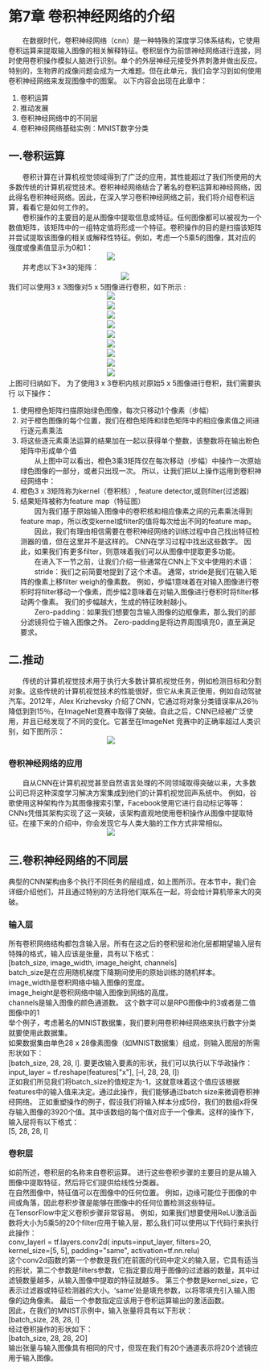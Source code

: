 # 第7章 卷积神经网络的介绍
&emsp;&emsp;在数据时代，卷积神经网络（cnn）是一种特殊的深度学习体系结构，它使用卷积运算来提取输入图像的相关解释特征。卷积层作为前馈神经网络进行连接，同时使用卷积操作模拟人脑进行识别。单个的外层神经元接受外界刺激并做出反应。特别的，生物界的成像问题会成为一大难题。但在此单元，我们会学习到如何使用卷积神经网络来发现图像中的图案。
以下内容会出现在此章中：
1.	卷积运算
2.	推动发展
3.	卷积神经网络中的不同层
4.	卷积神经网络基础实例：MNIST数字分类
## 一.卷积运算
&emsp;&emsp;卷积计算在计算机视觉领域得到了广泛的应用，其性能超过了我们所使用的大多数传统的计算机视觉技术。卷积神经网络结合了著名的卷积运算和神经网络，因此得名卷积神经网络。因此，在深入学习卷积神经网络之前，我们将介绍卷积运算，看看它是如何工作的。<br>
&emsp;&emsp;卷积操作的主要目的是从图像中提取信息或特征。任何图像都可以被视为一个数值矩阵，该矩阵中的一组特定值将形成一个特征。卷积操作的目的是扫描该矩阵并尝试提取该图像的相关或解释性特征。例如，考虑一个5乘5的图像，其对应的强度或像素值显示为0和1：<br>
&emsp;&emsp;&emsp;&emsp;&emsp;&emsp;&emsp;&emsp;&emsp;&emsp;&emsp;&emsp;&emsp;&emsp;![](https://github.com/computeryanjiusheng2018/infodlt/blob/master/content/chapter07/1.jpg) <br>
&emsp;&emsp;并考虑以下3*3的矩阵：<br>
&emsp;&emsp;&emsp;&emsp;&emsp;&emsp;&emsp;&emsp;&emsp;&emsp;&emsp;&emsp;&emsp;&emsp;&emsp;&emsp;![](https://github.com/computeryanjiusheng2018/infodlt/blob/master/content/chapter07/2.jpg) <br>
我们可以使用3 x 3图像对5 x 5图像进行卷积，如下所示 :<br>
&emsp;&emsp;&emsp;&emsp;&emsp;&emsp;&emsp;&emsp;&emsp;&emsp;&emsp;&emsp;&emsp;&emsp;![](https://github.com/computeryanjiusheng2018/infodlt/blob/master/content/chapter07/3.jpg) <br>
&emsp;&emsp;&emsp;&emsp;&emsp;&emsp;&emsp;&emsp;&emsp;&emsp;&emsp;&emsp;&emsp;&emsp;![](https://github.com/computeryanjiusheng2018/infodlt/blob/master/content/chapter07/4.jpg) <br>
&emsp;&emsp;&emsp;&emsp;&emsp;&emsp;&emsp;&emsp;&emsp;&emsp;&emsp;&emsp;&emsp;&emsp;![](https://github.com/computeryanjiusheng2018/infodlt/blob/master/content/chapter07/5.jpg) <br>
&emsp;&emsp;&emsp;&emsp;&emsp;&emsp;&emsp;&emsp;&emsp;&emsp;&emsp;&emsp;&emsp;&emsp;![](https://github.com/computeryanjiusheng2018/infodlt/blob/master/content/chapter07/6.jpg) <br>
&emsp;&emsp;&emsp;&emsp;&emsp;&emsp;&emsp;&emsp;&emsp;&emsp;&emsp;&emsp;&emsp;&emsp;![](https://github.com/computeryanjiusheng2018/infodlt/blob/master/content/chapter07/7.jpg) <br>
&emsp;&emsp;&emsp;&emsp;&emsp;&emsp;&emsp;&emsp;&emsp;&emsp;&emsp;&emsp;&emsp;&emsp;![](https://github.com/computeryanjiusheng2018/infodlt/blob/master/content/chapter07/8.jpg) <br>
&emsp;&emsp;&emsp;&emsp;&emsp;&emsp;&emsp;&emsp;&emsp;&emsp;&emsp;&emsp;&emsp;&emsp;![](https://github.com/computeryanjiusheng2018/infodlt/blob/master/content/chapter07/9.jpg) <br>
&emsp;&emsp;&emsp;&emsp;&emsp;&emsp;&emsp;&emsp;&emsp;&emsp;&emsp;&emsp;&emsp;&emsp;![](https://github.com/computeryanjiusheng2018/infodlt/blob/master/content/chapter07/10.jpg) <br>
&emsp;&emsp;&emsp;&emsp;&emsp;&emsp;&emsp;&emsp;&emsp;&emsp;&emsp;&emsp;&emsp;&emsp;![](https://github.com/computeryanjiusheng2018/infodlt/blob/master/content/chapter07/11.jpg) <br>
上图可归纳如下。 为了使用3 x 3卷积内核对原始5 x 5图像进行卷积，我们需要执行
以下操作：
1.	使用橙色矩阵扫描原始绿色图像，每次只移动1个像素（步幅）
2.	对于橙色图像的每个位置，我们在橙色矩阵和绿色矩阵中的相应像素值之间进行逐元素乘法
3.	将这些逐元素乘法运算的结果加在一起以获得单个整数，该整数将在输出粉色矩阵中形成单个值<br>
&emsp;&emsp;从上图中可以看出，橙色3乘3矩阵仅在每次移动（步幅）中操作一次原始绿色图像的一部分，或者只出现一次。
 所以，让我们把以上操作运用到卷积神经网络中：
1.	橙色3 x 3矩阵称为kernel（卷积核）, feature detector,或则filter(过滤器)
2.	结果矩阵被称为feature map（特征图）<br>
&emsp;&emsp;因为我们基于原始输入图像中的卷积核和相应像素之间的元素乘法得到feature map，所以改变kernel或filter的值将每次给出不同的feature map。<br>
&emsp;&emsp;因此，我们有理由相信需要在卷积神经网络的训练过程中自己找出特征检测器的值，但在这里并不是这样的。 CNN在学习过程中找出这些数字。 因此，如果我们有更多filter，则意味着我们可以从图像中提取更多功能。<br>
&emsp;&emsp;在进入下一节之前，让我们介绍一些通常在CNN上下文中使用的术语：<br>
&emsp;&emsp;stride：我们之前简要地提到了这个术语。 通常，stride是我们在输入矩阵的像素上移filter weigh的像素数。 例如，步幅1意味着在对输入图像进行卷积时将filter移动一个像素，而步幅2意味着在对输入图像进行卷积时将filter移动两个像素。 我们的步幅越大，生成的特征映射越小。<br>
&emsp;&emsp;Zero-padding：如果我们想要包含输入图像的边框像素，那么我们的部分滤镜将位于输入图像之外。 Zero-padding是将边界周围填充0，直至满足要求。<br>
## 二.推动<br>
&emsp;&emsp;传统的计算机视觉技术用于执行大多数计算机视觉任务，例如检测目标和分割对象。这些传统的计算机视觉技术的性能很好，但它从未真正使用，例如自动驾驶汽车。2012年，Alex Krizhevsky 介绍了CNN，它通过将对象分类错误率从26％降低到到15％，在ImageNet竞赛中取得了突破。自此之后，CNN已经被广泛使用，并且已经发现了不同的变化。它甚至在ImageNet 竞赛中的正确率超过人类识别，如下图所示：<br>
&emsp;&emsp;&emsp;&emsp;&emsp;&emsp;&emsp;&emsp;&emsp;&emsp;&emsp;&emsp;&emsp;&emsp;![](https://github.com/computeryanjiusheng2018/infodlt/blob/master/content/chapter07/chapter07_image/12.jpg) <br>
### 卷积神经网络的应用
&emsp;&emsp;自从CNN在计算机视觉甚至自然语言处理的不同领域取得突破以来，大多数公司已将这种深度学习解决方案集成到他们的计算机视觉回声系统中。 例如，谷歌使用这种架构作为其图像搜索引擎，Facebook使用它进行自动标记等等：
&emsp;&emsp;CNNs凭借其架构实现了这一突破，该架构直观地使用卷积操作从图像中提取特征。在接下来的介绍中，你会发现它与人类大脑的工作方式非常相似。<br>
&emsp;&emsp;&emsp;&emsp;&emsp;&emsp;&emsp;&emsp;&emsp;&emsp;&emsp;&emsp;&emsp;&emsp;![](https://github.com/computeryanjiusheng2018/infodlt/blob/master/content/chapter07/chapter07_image/13.jpg) <br>
## 三.卷积神经网络的不同层
典型的CNN架构由多个执行不同任务的层组成，如上图所示。在本节中，我们会详细介绍他们，并且通过特别的方法将他们联系在一起，将会给计算机带来大的突破。
### 输入层
所有卷积网络结构都包含输入层。所有在这之后的卷积层和池化层都期望输入层有特殊的格式，输入应该是张量，具有以下格式：<br>
[batch_size, image_width, image_height, channels]<br>
batch_size是在应用随机梯度下降期间使用的原始训练的随机样本。<br>
image_width是卷积网络中输入图像的宽度。<br>
image_height是卷积网络中输入图像到网络的高度。<br>
channels是输入图像的颜色通道数。 这个数字可以是RPG图像中的3或者是二值图像中的1<br>
举个例子，考虑著名的MNIST数据集，我们要利用卷积神经网络来执行数字分类就要使用此数据集。<br>
如果数据集由单色28 x 28像素图像（如MNIST数据集）组成，则输入图层的所需形状如下：<br>
[batch_size, 28, 28, l].
要更改输入要素的形状，我们可以执行以下华政操作：<br>
input_layer = tf.reshape(features["x"], [–l, 28, 28, l])<br>
正如我们所见我们将batch_size的值规定为-1，这就意味着这个值应该根据features中的输入值来决定。通过此操作，我们能够通过batch size来微调卷积神经网络。
正如重塑操作的例子，假设我们将输入样本分成5份，我们的数组x将保存输入图像的3920个值。其中该数组的每个值对应于一个像素。这样的操作下，输入层将有以下格式：<br>
[5, 28, 28, l]<br>
### 卷积层
如前所述，卷积层的名称来自卷积运算。 进行这些卷积步骤的主要目的是从输入图像中提取特征，然后将它们提供给线性分类器。<br>
在自然图像中，特征值可以在图像中的任何位置。 例如，边缘可能位于图像的中间或角落，因此卷积步骤是能够在图像中的任何位置检测这些特征。<br>
在TensorFlow中定义卷积步骤非常容易。 例如，如果我们想要使用ReLU激活函数将大小为5乘5的20个filter应用于输入层，那么我们可以使用以下代码行来执行此操作：<br>
conv_layerl = tf.layers.conv2d( inputs=input_layer, filters=2O,<br>
kernel_size=[5, 5], padding="same", activation=tf.nn.relu)<br>
这个conv2d函数的第一个参数是我们在前面的代码中定义的输入层，它具有适当的形状，第二个参数是filters参数，它指定要应用于图像的过滤器的数量，其中过滤镜数量越多，从输入图像中提取的特征就越多。 第三个参数是kernel_size，它表示过滤器或特征检测器的大小。‘same’处是填充参数，以将零填充引入输入图像的边角像素。 最后一个参数指定应该用于卷积运算输出的激活函数。<br>
因此，在我们的MNIST示例中，输入张量将具有以下形状：<br>
[batch_size, 28, 28, l]<br>
经过卷积操作的形状如下：<br>
[batch_size, 28, 28, 2O]<br>
输出张量与输入图像具有相同的尺寸，但现在我们有20个通道表示将20个滤镜应用于输入图像。<br>

